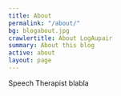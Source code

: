 ```yaml
---
title: About
permalink: "/about/"
bg: blogabout.jpg
crawlertitle: About LogAupair
summary: About this blog
active: about
layout: page
---
```


Speech Therapist blabla
